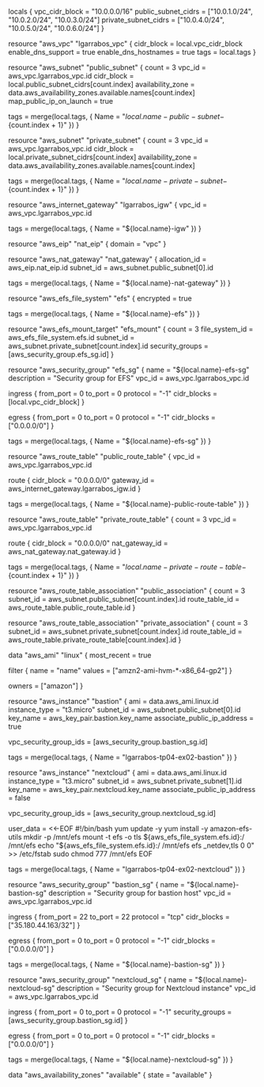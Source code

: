locals {
  vpc_cidr_block       = "10.0.0.0/16"
  public_subnet_cidrs  = ["10.0.1.0/24", "10.0.2.0/24", "10.0.3.0/24"]
  private_subnet_cidrs = ["10.0.4.0/24", "10.0.5.0/24", "10.0.6.0/24"]
}

resource "aws_vpc" "lgarrabos_vpc" {
  cidr_block           = local.vpc_cidr_block
  enable_dns_support   = true
  enable_dns_hostnames = true
  tags                 = local.tags
}

resource "aws_subnet" "public_subnet" {
  count                   = 3
  vpc_id                  = aws_vpc.lgarrabos_vpc.id
  cidr_block              = local.public_subnet_cidrs[count.index]
  availability_zone       = data.aws_availability_zones.available.names[count.index]
  map_public_ip_on_launch = true

  tags = merge(local.tags, {
    Name = "${local.name}-public-subnet-${count.index + 1}"
  })
}

resource "aws_subnet" "private_subnet" {
  count             = 3
  vpc_id            = aws_vpc.lgarrabos_vpc.id
  cidr_block        = local.private_subnet_cidrs[count.index]
  availability_zone = data.aws_availability_zones.available.names[count.index]

  tags = merge(local.tags, {
    Name = "${local.name}-private-subnet-${count.index + 1}"
  })
}

resource "aws_internet_gateway" "lgarrabos_igw" {
  vpc_id = aws_vpc.lgarrabos_vpc.id

  tags = merge(local.tags, {
    Name = "${local.name}-igw"
  })
}

resource "aws_eip" "nat_eip" {
  domain = "vpc"
}

resource "aws_nat_gateway" "nat_gateway" {
  allocation_id = aws_eip.nat_eip.id
  subnet_id     = aws_subnet.public_subnet[0].id

  tags = merge(local.tags, {
    Name = "${local.name}-nat-gateway"
  })
}

resource "aws_efs_file_system" "efs" {
  encrypted = true

  tags = merge(local.tags, {
    Name = "${local.name}-efs"
  })
}

resource "aws_efs_mount_target" "efs_mount" {
  count           = 3
  file_system_id  = aws_efs_file_system.efs.id
  subnet_id       = aws_subnet.private_subnet[count.index].id
  security_groups = [aws_security_group.efs_sg.id]
}

resource "aws_security_group" "efs_sg" {
  name        = "${local.name}-efs-sg"
  description = "Security group for EFS"
  vpc_id      = aws_vpc.lgarrabos_vpc.id

  ingress {
    from_port   = 0
    to_port     = 0
    protocol    = "-1"
    cidr_blocks = [local.vpc_cidr_block]
  }

  egress {
    from_port   = 0
    to_port     = 0
    protocol    = "-1"
    cidr_blocks = ["0.0.0.0/0"]
  }

  tags = merge(local.tags, {
    Name = "${local.name}-efs-sg"
  })
}

resource "aws_route_table" "public_route_table" {
  vpc_id = aws_vpc.lgarrabos_vpc.id

  route {
    cidr_block = "0.0.0.0/0"
    gateway_id = aws_internet_gateway.lgarrabos_igw.id
  }

  tags = merge(local.tags, {
    Name = "${local.name}-public-route-table"
  })
}

resource "aws_route_table" "private_route_table" {
  count  = 3
  vpc_id = aws_vpc.lgarrabos_vpc.id

  route {
    cidr_block = "0.0.0.0/0"
    nat_gateway_id = aws_nat_gateway.nat_gateway.id
  }

  tags = merge(local.tags, {
    Name = "${local.name}-private-route-table-${count.index + 1}"
  })
}

resource "aws_route_table_association" "public_association" {
  count          = 3
  subnet_id      = aws_subnet.public_subnet[count.index].id
  route_table_id = aws_route_table.public_route_table.id
}

resource "aws_route_table_association" "private_association" {
  count          = 3
  subnet_id      = aws_subnet.private_subnet[count.index].id
  route_table_id = aws_route_table.private_route_table[count.index].id
}

data "aws_ami" "linux" {
  most_recent = true

  filter {
    name   = "name"
    values = ["amzn2-ami-hvm-*-x86_64-gp2"]
  }

  owners = ["amazon"]
}

resource "aws_instance" "bastion" {
  ami                         = data.aws_ami.linux.id
  instance_type               = "t3.micro"
  subnet_id                   = aws_subnet.public_subnet[0].id
  key_name                    = aws_key_pair.bastion.key_name
  associate_public_ip_address = true

  vpc_security_group_ids = [aws_security_group.bastion_sg.id]

  tags = merge(local.tags, {
    Name = "lgarrabos-tp04-ex02-bastion"
  })
}

resource "aws_instance" "nextcloud" {
  ami                         = data.aws_ami.linux.id
  instance_type               = "t3.micro"
  subnet_id                   = aws_subnet.private_subnet[1].id
  key_name                    = aws_key_pair.nextcloud.key_name
  associate_public_ip_address = false

  vpc_security_group_ids = [aws_security_group.nextcloud_sg.id]

  user_data = <<-EOF
#!/bin/bash
yum update -y
yum install -y amazon-efs-utils
mkdir -p /mnt/efs
mount -t efs -o tls ${aws_efs_file_system.efs.id}:/ /mnt/efs
echo "${aws_efs_file_system.efs.id}:/ /mnt/efs efs _netdev,tls 0 0" >> /etc/fstab
sudo chmod 777 /mnt/efs
EOF

  tags = merge(local.tags, {
    Name = "lgarrabos-tp04-ex02-nextcloud"
  })
}


resource "aws_security_group" "bastion_sg" {
  name        = "${local.name}-bastion-sg"
  description = "Security group for bastion host"
  vpc_id      = aws_vpc.lgarrabos_vpc.id

  ingress {
    from_port   = 22
    to_port     = 22
    protocol    = "tcp"
    cidr_blocks = ["35.180.44.163/32"]
  }

  egress {
    from_port   = 0
    to_port     = 0
    protocol    = "-1"
    cidr_blocks = ["0.0.0.0/0"]
  }

  tags = merge(local.tags, {
    Name = "${local.name}-bastion-sg"
  })
}

resource "aws_security_group" "nextcloud_sg" {
  name        = "${local.name}-nextcloud-sg"
  description = "Security group for Nextcloud instance"
  vpc_id      = aws_vpc.lgarrabos_vpc.id

  ingress {
    from_port       = 0
    to_port         = 0
    protocol        = "-1"
    security_groups = [aws_security_group.bastion_sg.id]
  }

  egress {
    from_port   = 0
    to_port     = 0
    protocol    = "-1"
    cidr_blocks = ["0.0.0.0/0"]
  }

  tags = merge(local.tags, {
    Name = "${local.name}-nextcloud-sg"
  })
}

data "aws_availability_zones" "available" {
  state = "available"
}